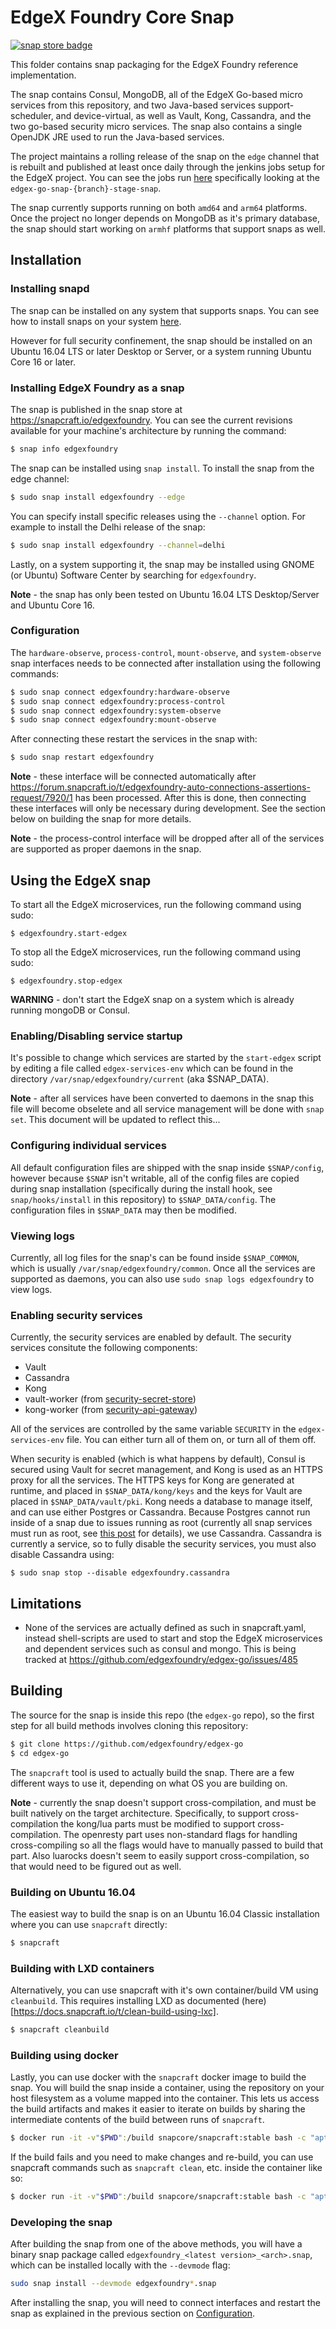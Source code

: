# EdgeX Foundry Core Snap
[![snap store badge](https://raw.githubusercontent.com/snapcore/snap-store-badges/master/EN/%5BEN%5D-snap-store-black-uneditable.png)](https://snapcraft.io/edgexfoundry)

This folder contains snap packaging for the EdgeX Foundry reference implementation.

The snap contains Consul, MongoDB, all of the EdgeX Go-based micro services from
this repository, and two Java-based services support-scheduler, and device-virtual,
as well as Vault, Kong, Cassandra, and the two go-based security micro services.
The snap also contains a single OpenJDK JRE used to run the Java-based services.

The project maintains a rolling release of the snap on the `edge` channel that is rebuilt and published at least once daily through the jenkins jobs setup for the EdgeX project. You can see the jobs run [here](https://jenkins.edgexfoundry.org/view/Snap/) specifically looking at the `edgex-go-snap-{branch}-stage-snap`.

The snap currently supports running on both `amd64` and `arm64` platforms. Once the project no longer depends on MongoDB as it's primary database, the snap should start working on `armhf` platforms that support snaps as well.

## Installation

### Installing snapd
The snap can be installed on any system that supports snaps. You can see how to install 
snaps on your system [here](https://docs.snapcraft.io/t/installing-snapd/6735).

However for full security confinement, the snap should be installed on an 
Ubuntu 16.04 LTS or later Desktop or Server, or a system running Ubuntu Core 16 or later.

### Installing EdgeX Foundry as a snap
The snap is published in the snap store at https://snapcraft.io/edgexfoundry.
You can see the current revisions available for your machine's architecture by running the command:

```bash
$ snap info edgexfoundry
```

The snap can be installed using `snap install`. To install the snap from the edge channel:

```bash
$ sudo snap install edgexfoundry --edge
```

You can specify install specific releases using the `--channel` option. For example to install the Delhi release of the snap:

```bash
$ sudo snap install edgexfoundry --channel=delhi
```

Lastly, on a system supporting it, the snap may be installed using GNOME (or Ubuntu) Software Center by searching for `edgexfoundry`.

**Note** - the snap has only been tested on Ubuntu 16.04 LTS Desktop/Server and Ubuntu Core 16.

### Configuration
The `hardware-observe`, `process-control`, `mount-observe`, and `system-observe` snap interfaces needs to be
connected after installation using the following commands:

```bash
$ sudo snap connect edgexfoundry:hardware-observe
$ sudo snap connect edgexfoundry:process-control
$ sudo snap connect edgexfoundry:system-observe
$ sudo snap connect edgexfoundry:mount-observe
```

After connecting these restart the services in the snap with:

```bash
$ sudo snap restart edgexfoundry
```

**Note** - these interface will be connected automatically after https://forum.snapcraft.io/t/edgexfoundry-auto-connections-assertions-request/7920/1 has been processed. After this is done, then connecting these interfaces will only be necessary during development. See the section below on building the snap for more details.

**Note** - the process-control interface will be dropped after all of the services are supported as proper daemons in the snap.

## Using the EdgeX snap
To start all the EdgeX microservices, run the following command using sudo:

`$ edgexfoundry.start-edgex`

To stop all the EdgeX microservices, run the following command using sudo:

`$ edgexfoundry.stop-edgex`

**WARNING** - don't start the EdgeX snap on a system which is already running mongoDB or Consul.

### Enabling/Disabling service startup
It's possible to change which services are started by the `start-edgex` script by
editing a file called `edgex-services-env` which can be found in the directory `/var/snap/edgexfoundry/current` (aka $SNAP_DATA).

**Note** - after all services have been converted to daemons in the snap this file will become obselete and all service management will be done with `snap set`. This document will be updated to reflect this...

### Configuring individual services

All default configuration files are shipped with the snap inside `$SNAP/config`, however because `$SNAP` isn't writable, all of the config files are copied during snap installation (specifically during the install hook, see `snap/hooks/install` in this repository) to `$SNAP_DATA/config`. The configuration files in `$SNAP_DATA` may then be modified.

### Viewing logs

Currently, all log files for the snap's can be found inside `$SNAP_COMMON`, which is usually `/var/snap/edgexfoundry/common`. Once all the services are supported as daemons, you can also use `sudo snap logs edgexfoundry` to view logs.

### Enabling security services

Currently, the security services are enabled by default. The security services consitute the following components:

 * Vault
 * Cassandra
 * Kong
 * vault-worker (from [security-secret-store](https://github.com/edgexfoundry/security-secret-store))
 * kong-worker (from [security-api-gateway](https://github.com/edgexfoundry/security-api-gateway/))

All of the services are controlled by the same variable `SECURITY` in the `edgex-services-env` file. You can either turn all of them on, or turn all of them off. 

When security is enabled (which is what happens by default), Consul is secured using Vault for secret management, and Kong is used as an HTTPS proxy for all the services. The HTTPS keys for Kong are generated at runtime, and placed in `$SNAP_DATA/kong/keys` and the keys for Vault are placed in `$SNAP_DATA/vault/pki`. Kong needs a database to manage itself, and can use either Postgres or Cassandra. Because Postgres cannot run inside of a snap due to issues running as root (currently all snap services must run as root, see [this post](https://forum.snapcraft.io/t/multiple-users-and-groups-in-snaps/1461) for details), we use Cassandra. Cassandra is currently a service, so to fully disable the security services, you must also disable Cassandra using:

```
$ sudo snap stop --disable edgexfoundry.cassandra
```

## Limitations

  * None of the services are actually defined as such in snapcraft.yaml, instead shell-scripts are used to start and stop the EdgeX microservices and dependent services such as consul and mongo. This is being tracked at https://github.com/edgexfoundry/edgex-go/issues/485

## Building

The source for the snap is inside this repo (the `edgex-go` repo), so the first step for all build methods involves cloning this repository:

```bash
$ git clone https://github.com/edgexfoundry/edgex-go
$ cd edgex-go
```

The `snapcraft` tool is used to actually build the snap. There are a few different ways to use it, depending on what OS you are building on.

**Note** - currently the snap doesn't support cross-compilation, and must be built natively on the target architecture. Specifically, to support cross-compilation the kong/lua parts must be modified to support cross-compilation. The openresty part uses non-standard flags for handling cross-compiling so all the flags would have to manually passed to build that part. Also luarocks doesn't seem to easily support cross-compilation, so that would need to be figured out as well.

### Building on Ubuntu 16.04

The easiest way to build the snap is on an Ubuntu 16.04 Classic installation where you can use `snapcraft` directly:

```bash
$ snapcraft
```

### Building with LXD containers

Alternatively, you can use snapcraft with it's own container/build VM using `cleanbuild`. This requires installing LXD as documented (here)[https://docs.snapcraft.io/t/clean-build-using-lxc].

```bash
$ snapcraft cleanbuild
```

### Building using docker

Lastly, you can use docker with the `snapcraft` docker image to build the snap. You will build the snap inside a container, using the repository on your host filesystem as a volume mapped into the container. This lets us access the build artifacts and makes it easier to iterate on builds by sharing the intermediate contents of the build between runs of `snapcraft`.

```bash
$ docker run -it -v"$PWD":/build snapcore/snapcraft:stable bash -c "apt update && cd /build && snapcraft"
```

If the build fails and you need to make changes and re-build, you can use snapcraft commands such as `snapcraft clean`, etc. inside the container like so:

```bash
$ docker run -it -v"$PWD":/build snapcore/snapcraft:stable bash -c "apt update && cd /build && snapcraft clean && snapcraft"
```

### Developing the snap

After building the snap from one of the above methods, you will have a binary snap package called `edgexfoundry_<latest version>_<arch>.snap`, which can be installed locally with the `--devmode` flag:

```bash
sudo snap install --devmode edgexfoundry*.snap
```

After installing the snap, you will need to connect interfaces and restart the snap as explained in the previous section on [Configuration](https://github.com/edgexfoundry/edgex-go/blob/master/snap/README.md#configuration).
